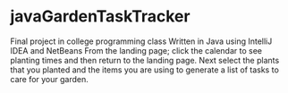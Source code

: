 # javaGardenTaskTracker
Final project in college programming class
Written in Java using IntelliJ IDEA and NetBeans
From the landing page; click the calendar to see planting times and then return to the landing page. Next select the plants that you planted and the items you are using to generate a list of tasks to care for your garden.

